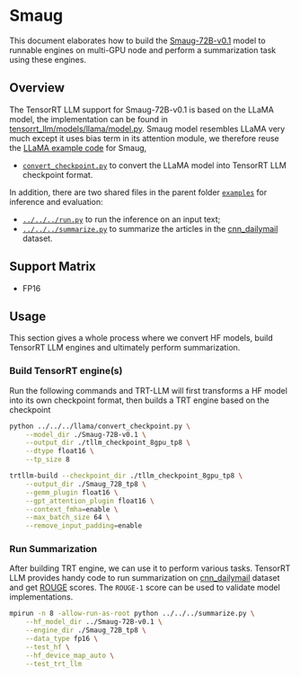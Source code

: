 # Smaug

This document elaborates how to build the [Smaug-72B-v0.1](https://huggingface.co/abacusai/Smaug-72B-v0.1) model to runnable engines on multi-GPU node and perform a summarization task using these engines.

## Overview

The TensorRT LLM support for Smaug-72B-v0.1 is based on the LLaMA model, the implementation can be found in [tensorrt_llm/models/llama/model.py](../../../../tensorrt_llm/models/llama/model.py). Smaug model resembles LLaMA very much except it uses bias term in its attention module, we therefore reuse the [LLaMA example code](../../../llama) for Smaug,

* [`convert_checkpoint.py`](./convert_checkpoint.py) to convert the LLaMA model into TensorRT LLM checkpoint format.

In addition, there are two shared files in the parent folder [`examples`](../../../) for inference and evaluation:

* [`../../../run.py`](../../../run.py) to run the inference on an input text;
* [`../../../summarize.py`](../../../summarize.py) to summarize the articles in the [cnn_dailymail](https://huggingface.co/datasets/abisee/cnn_dailymail) dataset.

## Support Matrix

* FP16

## Usage

This section gives a whole process where we convert HF models, build TensorRT LLM engines and ultimately perform summarization.

### Build TensorRT engine(s)

Run the following commands and TRT-LLM will first transforms a HF model into its own checkpoint format, then builds a TRT engine based on the checkpoint

```bash
python ../../../llama/convert_checkpoint.py \
    --model_dir ./Smaug-72B-v0.1 \
    --output_dir ./tllm_checkpoint_8gpu_tp8 \
    --dtype float16 \
    --tp_size 8

trtllm-build --checkpoint_dir ./tllm_checkpoint_8gpu_tp8 \
    --output_dir ./Smaug_72B_tp8 \
    --gemm_plugin float16 \
    --gpt_attention_plugin float16 \
    --context_fmha=enable \
    --max_batch_size 64 \
    --remove_input_padding=enable
```

### Run Summarization

After building TRT engine, we can use it to perform various tasks. TensorRT LLM provides handy code to run summarization on [cnn_dailymail](https://huggingface.co/datasets/abisee/cnn_dailymail) dataset and get [ROUGE](https://en.wikipedia.org/wiki/ROUGE_(metric)) scores. The `ROUGE-1` score can be used to validate model implementations.

```bash
mpirun -n 8 -allow-run-as-root python ../../../summarize.py \
    --hf_model_dir ../Smaug-72B-v0.1 \
    --engine_dir ./Smaug_72B_tp8 \
    --data_type fp16 \
    --test_hf \
    --hf_device_map_auto \
    --test_trt_llm
```
